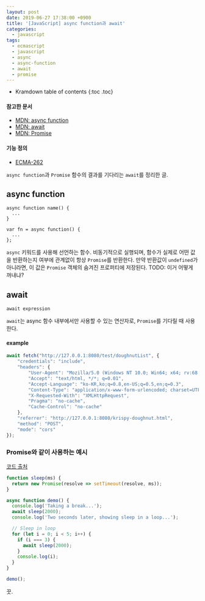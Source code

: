 ```yaml
---
layout: post
date: 2019-06-27 17:38:00 +0900
title: '[JavaScript] async function과 await'
categories:
  - javascript
tags:
  - ecmascript
  - javascript
  - async
  - async-function
  - await
  - promise
---
```


* Kramdown table of contents
{:toc .toc}

#### 참고한 문서

- [MDN: async function](https://developer.mozilla.org/ko/docs/Web/JavaScript/Reference/Statements/async_function)
- [MDN: await](https://developer.mozilla.org/ko/docs/Web/JavaScript/Reference/Operators/await)
- [MDN: Promise](https://developer.mozilla.org/ko/docs/Web/JavaScript/Reference/Global_Objects/Promise)

#### 기능 정의

- [ECMA-262](https://tc39.es/ecma262/#sec-async-function-definitions)

`async function`과 `Promise` 함수의 결과를 기다리는 `await`를 정리한 글.

## async function

```
async function name() {
  ...
}
```

```
var fn = async function() {
  ...
};
```

`async` 키워드를 사용해 선언하는 함수. 비동기적으로 실행되며, 함수가 실제로 어떤 값을 반환하는지 여부에 관계없이 항상 `Promise`를 반환한다. 만약 반환값이 `undefined`가 아니라면, 이 값은 `Promise` 객체의 숨겨진 프로퍼티에 저장된다.
TODO: 이거 어떻게 꺼내냐?

## await

```
await expression
```

`await`는 async 함수 내부에서만 사용할 수 있는 연산자로, `Promise`를 기다릴 때 사용한다.

#### example

```js
await fetch("http://127.0.0.1:8080/test/doughnutList", {
    "credentials": "include",
    "headers": {
        "User-Agent": "Mozilla/5.0 (Windows NT 10.0; Win64; x64; rv:68.0) Gecko/20100101 Firefox/68.0",
        "Accept": "text/html, */*; q=0.01",
        "Accept-Language": "ko-KR,ko;q=0.8,en-US;q=0.5,en;q=0.3",
        "Content-Type": "application/x-www-form-urlencoded; charset=UTF-8",
        "X-Requested-With": "XMLHttpRequest",
        "Pragma": "no-cache",
        "Cache-Control": "no-cache"
    },
    "referrer": "http://127.0.0.1:8080/krispy-doughnut.html",
    "method": "POST",
    "mode": "cors"
});
```

### Promise와 같이 사용하는 예시

[코드 출처](https://stackoverflow.com/questions/951021/what-is-the-javascript-version-of-sleep/39914235#39914235)

```js
function sleep(ms) {
  return new Promise(resolve => setTimeout(resolve, ms));
}

async function demo() {
  console.log('Taking a break...');
  await sleep(2000);
  console.log('Two seconds later, showing sleep in a loop...');

  // Sleep in loop
  for (let i = 0; i < 5; i++) {
    if (i === 3) {
      await sleep(2000);
    }
    console.log(i);
  }
}

demo();
```

끗.
